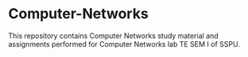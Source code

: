 # Computer-Networks
This repository contains Computer Networks study material and assignments performed for Computer Networks lab TE SEM I of SSPU.
